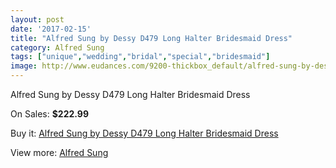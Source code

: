 ```yaml
---
layout: post
date: '2017-02-15'
title: "Alfred Sung by Dessy D479 Long Halter Bridesmaid Dress"
category: Alfred Sung
tags: ["unique","wedding","bridal","special","bridesmaid"]
image: http://www.eudances.com/9200-thickbox_default/alfred-sung-by-dessy-d479-long-halter-bridesmaid-dress.jpg
---
```

Alfred Sung by Dessy D479 Long Halter Bridesmaid Dress

On Sales: **$222.99**
<a href="https://www.eudances.com/en/alfred-sung/3086-alfred-sung-by-dessy-d479-long-halter-bridesmaid-dress.html"><amp-img layout="responsive" width="600" height="600" src="//www.eudances.com/9200-thickbox_default/alfred-sung-by-dessy-d479-long-halter-bridesmaid-dress.jpg" alt="Alfred Sung by Dessy D479 Long Halter Bridesmaid Dress 0" /></a>
<a href="https://www.eudances.com/en/alfred-sung/3086-alfred-sung-by-dessy-d479-long-halter-bridesmaid-dress.html"><amp-img layout="responsive" width="600" height="600" src="//www.eudances.com/9201-thickbox_default/alfred-sung-by-dessy-d479-long-halter-bridesmaid-dress.jpg" alt="Alfred Sung by Dessy D479 Long Halter Bridesmaid Dress 1" /></a>
<a href="https://www.eudances.com/en/alfred-sung/3086-alfred-sung-by-dessy-d479-long-halter-bridesmaid-dress.html"><amp-img layout="responsive" width="600" height="600" src="//www.eudances.com/9202-thickbox_default/alfred-sung-by-dessy-d479-long-halter-bridesmaid-dress.jpg" alt="Alfred Sung by Dessy D479 Long Halter Bridesmaid Dress 2" /></a>
<a href="https://www.eudances.com/en/alfred-sung/3086-alfred-sung-by-dessy-d479-long-halter-bridesmaid-dress.html"><amp-img layout="responsive" width="600" height="600" src="//www.eudances.com/9203-thickbox_default/alfred-sung-by-dessy-d479-long-halter-bridesmaid-dress.jpg" alt="Alfred Sung by Dessy D479 Long Halter Bridesmaid Dress 3" /></a>

Buy it: [Alfred Sung by Dessy D479 Long Halter Bridesmaid Dress](https://www.eudances.com/en/alfred-sung/3086-alfred-sung-by-dessy-d479-long-halter-bridesmaid-dress.html "Alfred Sung by Dessy D479 Long Halter Bridesmaid Dress")

View more: [Alfred Sung](https://www.eudances.com/en/52-alfred-sung "Alfred Sung")